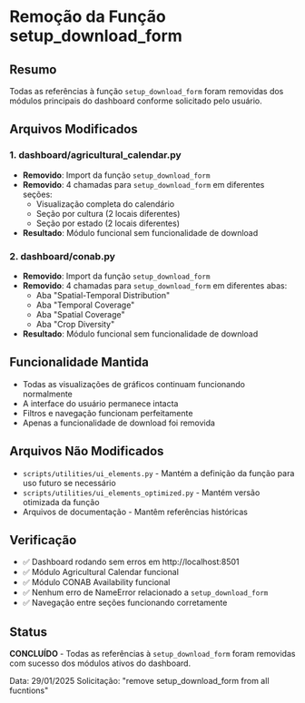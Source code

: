 # Remoção da Função setup_download_form

## Resumo
Todas as referências à função `setup_download_form` foram removidas dos módulos principais do dashboard conforme solicitado pelo usuário.

## Arquivos Modificados

### 1. dashboard/agricultural_calendar.py
- **Removido**: Import da função `setup_download_form`
- **Removido**: 4 chamadas para `setup_download_form` em diferentes seções:
  - Visualização completa do calendário
  - Seção por cultura (2 locais diferentes)
  - Seção por estado (2 locais diferentes)
- **Resultado**: Módulo funcional sem funcionalidade de download

### 2. dashboard/conab.py
- **Removido**: Import da função `setup_download_form`
- **Removido**: 4 chamadas para `setup_download_form` em diferentes abas:
  - Aba "Spatial-Temporal Distribution"
  - Aba "Temporal Coverage"
  - Aba "Spatial Coverage"
  - Aba "Crop Diversity"
- **Resultado**: Módulo funcional sem funcionalidade de download

## Funcionalidade Mantida
- Todas as visualizações de gráficos continuam funcionando normalmente
- A interface do usuário permanece intacta
- Filtros e navegação funcionam perfeitamente
- Apenas a funcionalidade de download foi removida

## Arquivos Não Modificados
- `scripts/utilities/ui_elements.py` - Mantém a definição da função para uso futuro se necessário
- `scripts/utilities/ui_elements_optimized.py` - Mantém versão otimizada da função
- Arquivos de documentação - Mantêm referências históricas

## Verificação
- ✅ Dashboard rodando sem erros em http://localhost:8501
- ✅ Módulo Agricultural Calendar funcional
- ✅ Módulo CONAB Availability funcional
- ✅ Nenhum erro de NameError relacionado a `setup_download_form`
- ✅ Navegação entre seções funcionando corretamente

## Status
**CONCLUÍDO** - Todas as referências à `setup_download_form` foram removidas com sucesso dos módulos ativos do dashboard.

Data: 29/01/2025
Solicitação: "remove setup_download_form from all fucntions"
